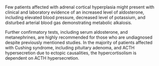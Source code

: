 Few patients affected with adrenal cortical hyperplasia might present with clinical and laboratory evidence of an increased level of aldosterone, including elevated blood pressure, decreased level of potassium, and disturbed arterial blood gas demonstrating metabolic alkalosis.

Further confirmatory tests, including serum aldosterone, and metanephrines, are highly recommended for those who are undiagnosed despite previously mentioned studies. In the majority of patients affected with Cushing syndrome, including pituitary adenoma, and ACTH hypersecretion due to ectopic causalities, the hypercortisolism is dependent on ACTH hypersecretion.